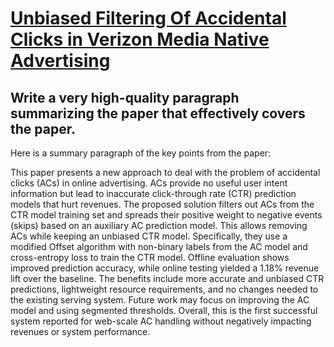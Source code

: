 # [Unbiased Filtering Of Accidental Clicks in Verizon Media Native   Advertising](https://arxiv.org/abs/2312.05017)

## Write a very high-quality paragraph summarizing the paper that effectively covers the paper.

 Here is a summary paragraph of the key points from the paper:

This paper presents a new approach to deal with the problem of accidental clicks (ACs) in online advertising. ACs provide no useful user intent information but lead to inaccurate click-through rate (CTR) prediction models that hurt revenues. The proposed solution filters out ACs from the CTR model training set and spreads their positive weight to negative events (skips) based on an auxiliary AC prediction model. This allows removing ACs while keeping an unbiased CTR model. Specifically, they use a modified Offset algorithm with non-binary labels from the AC model and cross-entropy loss to train the CTR model. Offline evaluation shows improved prediction accuracy, while online testing yielded a 1.18% revenue lift over the baseline. The benefits include more accurate and unbiased CTR predictions, lightweight resource requirements, and no changes needed to the existing serving system. Future work may focus on improving the AC model and using segmented thresholds. Overall, this is the first successful system reported for web-scale AC handling without negatively impacting revenues or system performance.
